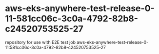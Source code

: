 # aws-eks-anywhere-test-release-0-11-581cc06c-3c0a-4792-82b8-c24520753525-27
repository for use with E2E test job aws-eks-anywhere-test-release-0-11:581cc06c-3c0a-4792-82b8-c24520753525-27
